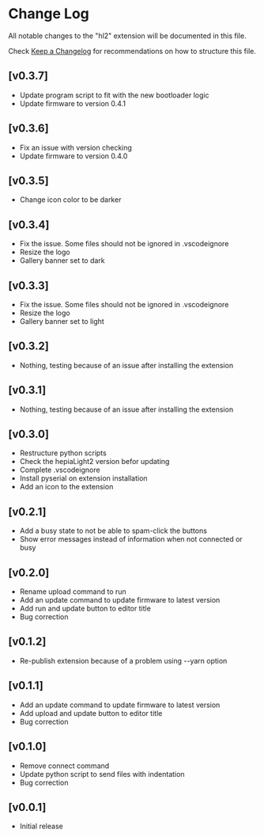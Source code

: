 # Change Log

All notable changes to the "hl2" extension will be documented in this file.

Check [Keep a Changelog](http://keepachangelog.com/) for recommendations on how to structure this file.

## [v0.3.7]

 * Update program script to fit with the new bootloader logic
 * Update firmware to version 0.4.1

## [v0.3.6]

 * Fix an issue with version checking
 * Update firmware to version 0.4.0

## [v0.3.5]

 * Change icon color to be darker

## [v0.3.4]

 * Fix the issue. Some files should not be ignored in .vscodeignore
 * Resize the logo
 * Gallery banner set to dark

## [v0.3.3]

 * Fix the issue. Some files should not be ignored in .vscodeignore
 * Resize the logo
 * Gallery banner set to light

## [v0.3.2]

 * Nothing, testing because of an issue after installing the extension

## [v0.3.1]

 * Nothing, testing because of an issue after installing the extension

## [v0.3.0]

 * Restructure python scripts
 * Check the hepiaLight2 version befor updating
 * Complete .vscodeignore
 * Install pyserial on extension installation
 * Add an icon to the extension

## [v0.2.1]

 * Add a busy state to not be able to spam-click the buttons
 * Show error messages instead of information when not connected or busy

## [v0.2.0]

 * Rename upload command to run
 * Add an update command to update firmware to latest version
 * Add run and update button to editor title
 * Bug correction

## [v0.1.2]

 * Re-publish extension because of a problem using --yarn option

## [v0.1.1]

 * Add an update command to update firmware to latest version
 * Add upload and update button to editor title
 * Bug correction

## [v0.1.0]

 * Remove connect command
 * Update python script to send files with indentation
 * Bug correction


## [v0.0.1]

 * Initial release
